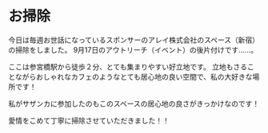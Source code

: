 # お掃除

今日は毎週お世話になっているスポンサーのアレイ株式会社のスペース（新宿）の掃除をしました。
9月17日のアウトリーチ（イベント）の後片付けです……。

ここは参宮橋駅から徒歩２分、とても集まりやすい好立地です。
立地もさることながらおしゃれなカフェのようなとても居心地の良い空間で、私の大好きな場所です！

私がサザンカに参加したのもこのスペースの居心地の良さがきっかけなのです！

愛情をこめて丁寧に掃除させていただきました！！
